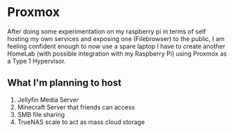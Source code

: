 # Proxmox 

After doing some experimentation on my raspberry pi in terms of self hosting my own services and exposing one (Filebrowser) to the public, I am feeling confident enough to now use a spare laptop I have to create another HomeLab (with possible integration with my Raspberry Pi) using Proxmox as a Type 1 Hypervisor.

## What I'm planning to host 

1. Jellyfin Media Server 
2. Minecraft Server that friends can access 
3. SMB file sharing 
4. TrueNAS scale to act as mass cloud storage 


